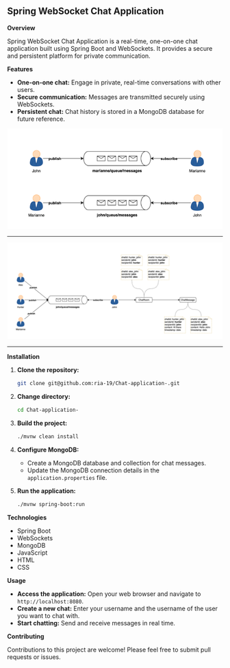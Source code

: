 ## Spring WebSocket Chat Application

**Overview**

Spring WebSocket Chat Application is a real-time, one-on-one chat application built using Spring Boot and WebSockets. It provides a secure and persistent platform for private communication.

**Features**

* **One-on-one chat:** Engage in private, real-time conversations with other users.
* **Secure communication:** Messages are transmitted securely using WebSockets.
* **Persistent chat:** Chat history is stored in a MongoDB database for future reference.


![WebSocket Chat Flow](./one_to_one_comm.png)

---

![WebSocket Chat Flow](./websocket_chat_flow.png)

---

**Installation**

1. **Clone the repository:**

   ```bash
   git clone git@github.com:ria-19/Chat-application-.git
   ```

2. **Change directory:**

   ```bash
   cd Chat-application-
   ```

3. **Build the project:**

   ```bash
   ./mvnw clean install
   ```

4. **Configure MongoDB:**
    * Create a MongoDB database and collection for chat messages.
    * Update the MongoDB connection details in the `application.properties` file.

5. **Run the application:**

   ```bash
   ./mvnw spring-boot:run
   ```

**Technologies**

* Spring Boot
* WebSockets
* MongoDB
* JavaScript
* HTML
* CSS


**Usage**

* **Access the application:** Open your web browser and navigate to `http://localhost:8080`.
* **Create a new chat:** Enter your username and the username of the user you want to chat with.
* **Start chatting:** Send and receive messages in real time.

**Contributing**

Contributions to this project are welcome! Please feel free to submit pull requests or issues.
